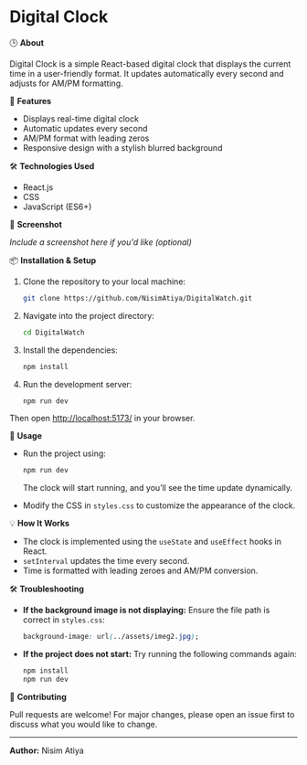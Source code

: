 

# Digital Clock

🕒 **About**

Digital Clock is a simple React-based digital clock that displays the current time in a user-friendly format. It updates automatically every second and adjusts for AM/PM formatting.

🚀 **Features**

- Displays real-time digital clock
- Automatic updates every second
- AM/PM format with leading zeros
- Responsive design with a stylish blurred background

🛠️ **Technologies Used**

- React.js
- CSS
- JavaScript (ES6+)

📸 **Screenshot**

_Include a screenshot here if you'd like (optional)_

📦 **Installation & Setup**

1. Clone the repository to your local machine:
   ```bash
   git clone https://github.com/NisimAtiya/DigitalWatch.git
   ```

2. Navigate into the project directory:
   ```bash
   cd DigitalWatch
   ```

3. Install the dependencies:
   ```bash
   npm install
   ```

4. Run the development server:
   ```bash
   npm run dev
   ```

Then open [http://localhost:5173/](http://localhost:5173/) in your browser.

📝 **Usage**

- Run the project using:
  ```bash
  npm run dev
  ```
  The clock will start running, and you’ll see the time update dynamically.
  
- Modify the CSS in `styles.css` to customize the appearance of the clock.

💡 **How It Works**

- The clock is implemented using the `useState` and `useEffect` hooks in React.
- `setInterval` updates the time every second.
- Time is formatted with leading zeroes and AM/PM conversion.

🛠 **Troubleshooting**

- **If the background image is not displaying:**
  Ensure the file path is correct in `styles.css`:
  ```css
  background-image: url(../assets/imeg2.jpg);
  ```

- **If the project does not start:**
  Try running the following commands again:
  ```bash
  npm install
  npm run dev
  ```

🤝 **Contributing**

Pull requests are welcome! For major changes, please open an issue first to discuss what you would like to change.



---

**Author:** Nisim Atiya


